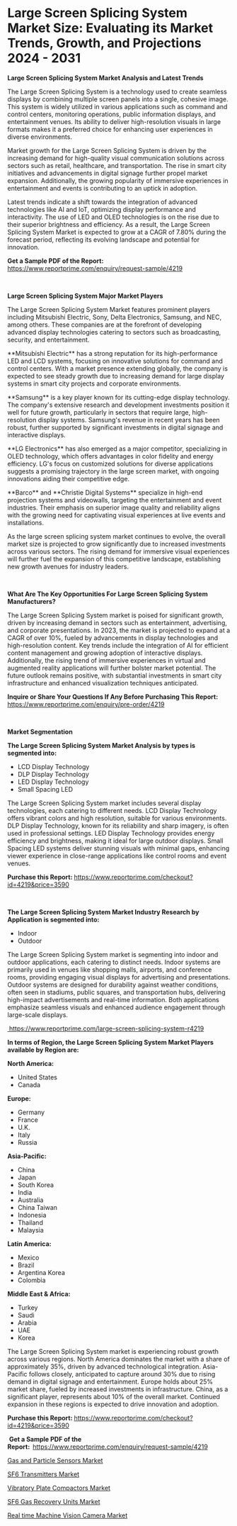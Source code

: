<p><h1>Large Screen Splicing System Market Size: Evaluating its Market Trends, Growth, and Projections 2024 - 2031</h1></p><p><strong>Large Screen Splicing System Market Analysis and Latest Trends</strong></p>
<p><p>The Large Screen Splicing System is a technology used to create seamless displays by combining multiple screen panels into a single, cohesive image. This system is widely utilized in various applications such as command and control centers, monitoring operations, public information displays, and entertainment venues. Its ability to deliver high-resolution visuals in large formats makes it a preferred choice for enhancing user experiences in diverse environments.</p><p>Market growth for the Large Screen Splicing System is driven by the increasing demand for high-quality visual communication solutions across sectors such as retail, healthcare, and transportation. The rise in smart city initiatives and advancements in digital signage further propel market expansion. Additionally, the growing popularity of immersive experiences in entertainment and events is contributing to an uptick in adoption.</p><p>Latest trends indicate a shift towards the integration of advanced technologies like AI and IoT, optimizing display performance and interactivity. The use of LED and OLED technologies is on the rise due to their superior brightness and efficiency. As a result, the Large Screen Splicing System Market is expected to grow at a CAGR of 7.80% during the forecast period, reflecting its evolving landscape and potential for innovation.</p></p>
<p><strong>Get a Sample PDF of the Report:&nbsp;</strong> <a href="https://www.reportprime.com/enquiry/request-sample/4219">https://www.reportprime.com/enquiry/request-sample/4219</a></p>
<p>&nbsp;</p>
<p><strong>Large Screen Splicing System Major Market Players</strong></p>
<p><p>The Large Screen Splicing System Market features prominent players including Mitsubishi Electric, Sony, Delta Electronics, Samsung, and NEC, among others. These companies are at the forefront of developing advanced display technologies catering to sectors such as broadcasting, security, and entertainment.</p><p>**Mitsubishi Electric** has a strong reputation for its high-performance LED and LCD systems, focusing on innovative solutions for command and control centers. With a market presence extending globally, the company is expected to see steady growth due to increasing demand for large display systems in smart city projects and corporate environments.</p><p>**Samsung** is a key player known for its cutting-edge display technology. The company's extensive research and development investments position it well for future growth, particularly in sectors that require large, high-resolution display systems. Samsung's revenue in recent years has been robust, further supported by significant investments in digital signage and interactive displays.</p><p>**LG Electronics** has also emerged as a major competitor, specializing in OLED technology, which offers advantages in color fidelity and energy efficiency. LG's focus on customized solutions for diverse applications suggests a promising trajectory in the large screen market, with ongoing innovations aiding their competitive edge.</p><p>**Barco** and **Christie Digital Systems** specialize in high-end projection systems and videowalls, targeting the entertainment and event industries. Their emphasis on superior image quality and reliability aligns with the growing need for captivating visual experiences at live events and installations.</p><p>As the large screen splicing system market continues to evolve, the overall market size is projected to grow significantly due to increased investments across various sectors. The rising demand for immersive visual experiences will further fuel the expansion of this competitive landscape, establishing new growth avenues for industry leaders.</p></p>
<p>&nbsp;</p>
<p><strong>What Are The Key Opportunities For Large Screen Splicing System Manufacturers?</strong></p>
<p><p>The Large Screen Splicing System market is poised for significant growth, driven by increasing demand in sectors such as entertainment, advertising, and corporate presentations. In 2023, the market is projected to expand at a CAGR of over 10%, fueled by advancements in display technologies and high-resolution content. Key trends include the integration of AI for efficient content management and growing adoption of interactive displays. Additionally, the rising trend of immersive experiences in virtual and augmented reality applications will further bolster market potential. The future outlook remains positive, with substantial investments in smart city infrastructure and enhanced visualization techniques anticipated.</p></p>
<p><strong>Inquire or Share Your Questions If Any Before Purchasing This Report:</strong> <a href="https://www.reportprime.com/enquiry/pre-order/4219">https://www.reportprime.com/enquiry/pre-order/4219</a></p>
<p>&nbsp;</p>
<p><strong>Market Segmentation</strong></p>
<p><strong>The Large Screen Splicing System Market Analysis by types is segmented into:</strong></p>
<p><ul><li>LCD Display Technology</li><li>DLP Display Technology</li><li>LED Display Technology</li><li>Small Spacing LED</li></ul></p>
<p><p>The Large Screen Splicing System market includes several display technologies, each catering to different needs. LCD Display Technology offers vibrant colors and high resolution, suitable for various environments. DLP Display Technology, known for its reliability and sharp imagery, is often used in professional settings. LED Display Technology provides energy efficiency and brightness, making it ideal for large outdoor displays. Small Spacing LED systems deliver stunning visuals with minimal gaps, enhancing viewer experience in close-range applications like control rooms and event venues.</p></p>
<p><strong>Purchase this Report:&nbsp;</strong><a href="https://www.reportprime.com/checkout?id=4219&price=3590">https://www.reportprime.com/checkout?id=4219&price=3590</a></p>
<p>&nbsp;</p>
<p><strong>The Large Screen Splicing System Market Industry Research by Application is segmented into:</strong></p>
<p><ul><li>Indoor</li><li>Outdoor</li></ul></p>
<p><p>The Large Screen Splicing System market is segmenting into indoor and outdoor applications, each catering to distinct needs. Indoor systems are primarily used in venues like shopping malls, airports, and conference rooms, providing engaging visual displays for advertising and presentations. Outdoor systems are designed for durability against weather conditions, often seen in stadiums, public squares, and transportation hubs, delivering high-impact advertisements and real-time information. Both applications emphasize seamless visuals and enhanced audience engagement through large-scale displays.</p></p>
<p><a href="https://www.reportprime.com/large-screen-splicing-system-r4219">&nbsp;https://www.reportprime.com/large-screen-splicing-system-r4219</a></p>
<p><strong>In terms of Region, the Large Screen Splicing System Market Players available by Region are:</strong></p>
<p>
    <p> <strong> North America: </strong>
        <ul>
            <li>United States</li>
            <li>Canada</li>
        </ul>
        </p> 
    <p> <strong> Europe: </strong>
        <ul>
            <li>Germany</li>
            <li>France</li>
            <li>U.K.</li>
            <li>Italy</li>
            <li>Russia</li>
        </ul>
        </p> 
    <p> <strong> Asia-Pacific: </strong>
        <ul>
            <li>China</li>
            <li>Japan</li>
            <li>South Korea</li>
            <li>India</li>
            <li>Australia</li>
            <li>China Taiwan</li>
            <li>Indonesia</li>
            <li>Thailand</li>
            <li>Malaysia</li>
        </ul>
        </p> 
    <p> <strong> Latin America: </strong>
        <ul>
            <li>Mexico</li>
            <li>Brazil</li>
            <li>Argentina Korea</li>
            <li>Colombia</li>
        </ul>
        </p> 
    <p> <strong> Middle East & Africa: </strong>
        <ul>
            <li>Turkey</li>
            <li>Saudi</li>
            <li>Arabia</li>
            <li>UAE</li>
            <li>Korea</li>
        </ul>
    </p>
    </p>
<p><p>The Large Screen Splicing System market is experiencing robust growth across various regions. North America dominates the market with a share of approximately 35%, driven by advanced technological integration. Asia-Pacific follows closely, anticipated to capture around 30% due to rising demand in digital signage and entertainment. Europe holds about 25% market share, fueled by increased investments in infrastructure. China, as a significant player, represents about 10% of the overall market. Continued expansion in these regions is expected to drive innovation and adoption.</p></p>
<p><strong>Purchase this Report: </strong><a href="https://www.reportprime.com/checkout?id=4219&price=3590">https://www.reportprime.com/checkout?id=4219&price=3590</a></p>
<p>&nbsp;<strong>Get a Sample PDF of the Report:&nbsp;&nbsp;</strong><a href="https://www.reportprime.com/enquiry/request-sample/4219">https://www.reportprime.com/enquiry/request-sample/4219</a></p>
<p><strong></strong></p>
<p><p><a href="https://github.com/SamiaHussain82/Market-Research-Report-List-1/blob/main/gas-and-particle-sensors-market.md">Gas and Particle Sensors Market</a></p><p><a href="https://issuu.com/reportprime-2/docs/sf6-transmitters-market-size-2030.p_f6c0354a303758">SF6 Transmitters Market</a></p><p><a href="https://www.linkedin.com/pulse/vibratory-plate-compactors-market-investigation-industry-tm8gc?trackingId=l7GUV1m9QvOh0Jo448CJ%2FA%3D%3D">Vibratory Plate Compactors Market</a></p><p><a href="https://issuu.com/reportprime-2/docs/sf6-gas-recovery-units-market-size-_b003c46b07cda8">SF6 Gas Recovery Units Market</a></p><p><a href="https://github.com/carengczpoe/Market-Research-Report-List-1/blob/main/real-time-machine-vision-camera-market.md">Real time Machine Vision Camera Market</a></p></p>